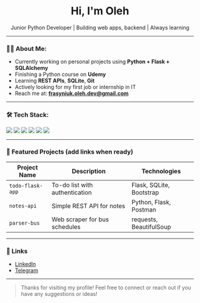 <h1 align="center">Hi, I'm Oleh</h1>

<p align="center">
 Junior Python Developer | Building web apps, backend | Always learning
</p>

---

### 👨‍💻 About Me:

-  Currently working on personal projects using **Python + Flask + SQLAlchemy**
-  Finishing a Python course on **Udemy**
-  Learning **REST APIs**, **SQLite**, **Git**
-  Actively looking for my first job or internship in IT
-  Reach me at: **frasyniuk.oleh.dev@gmail.com**

---

### 🛠 Tech Stack:

<p>
  <img src="https://img.shields.io/badge/Python-3670A0?style=for-the-badge&logo=python&logoColor=white"/>
  <img src="https://img.shields.io/badge/Flask-black?style=for-the-badge&logo=flask"/>
  <img src="https://img.shields.io/badge/SQLite-003B57?style=for-the-badge&logo=sqlite&logoColor=white"/>
  <img src="https://img.shields.io/badge/Git-F05032?style=for-the-badge&logo=git&logoColor=white"/>
  <img src="https://img.shields.io/badge/Selenium-43B02A?style=for-the-badge&logo=selenium&logoColor=white"/>
  <img src="https://img.shields.io/badge/BeautifulSoup-8B4513?style=for-the-badge&logo=python&logoColor=white"/>
</p>

---

### 📂 Featured Projects (add links when ready)

| Project Name   | Description                        | Technologies               |
|----------------|------------------------------------|----------------------------|
| `todo-flask-app` | To-do list with authentication     | Flask, SQLite, Bootstrap   |
| `notes-api`    | Simple REST API for notes          | Python, Flask, Postman     |
| `parser-bus`   | Web scraper for bus schedules      | requests, BeautifulSoup    |

---

### 📎 Links

- [LinkedIn](https://www.linkedin.com/in/oleh-frasyniuk-a0b354306?utm_source=share&utm_campaign=share_via&utm_content=profile&utm_medium=ios_app)
- [Telegram](https://t.me/oleg_frs)

---

> Thanks for visiting my profile! Feel free to connect or reach out if you have any suggestions or ideas!

